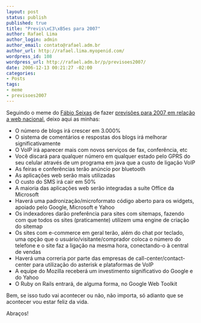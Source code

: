 ```yaml
--- 
layout: post
status: publish
published: true
title: "Previs\xC3\xB5es para 2007"
author: Rafael Lima
author_login: admin
author_email: contato@rafael.adm.br
author_url: http://rafael.lima.myopenid.com/
wordpress_id: 108
wordpress_url: http://rafael.adm.br/p/previsoes2007/
date: 2006-12-13 00:21:27 -02:00
categories: 
- Posts
tags: 
- meme
- previsoes2007
---
```

Seguindo o meme do <a href="http://blog.fabioseixas.com.br/">Fábio Seixas</a> de fazer <a href="http://blog.fabioseixas.com.br/archives/2006/12/2007.html">previsões para 2007 em relação a web nacional</a>, deixo aqui as minhas:
<ul>
	<li>O número de blogs irá crescer em 3.000%</li>
	<li>O sistema de comentários e respostas dos blogs irá melhorar significativamente</li>
	<li>O VoIP irá aparecer mais com novos serviços de fax, conferência, etc</li>
	<li>Você discará para qualquer número em qualquer estado pelo GPRS do seu celular através de um programa em java que a custo de ligação VoIP</li>
	<li>As feiras e conferências terão anúncio por bluetooth</li>
	<li>As aplicações web serão mais utilizadas</li>
	<li>O custo do SMS irá cair em 50%</li>
	<li>A maioria das aplicações web serão integradas a suíte Office da Microsoft</li>
	<li>Haverá uma padronização/microformato código aberto para os widgets, apoiado pelo Google, Microsoft e Yahoo</li>
	<li>Os indexadores darão preferência para sites com sitemaps, fazendo com que todos os sites (praticamente) utilizem uma engine de criação do sitemap</li>
	<li>Os sites com e-commerce em geral terão, além do chat por teclado, uma opção que o usuário/visitante/comprador coloca o número do telefone e o site faz a ligação na mesma hora, conectando-o à central de vendas</li>
	<li>Haverá uma correria por parte das empresas de call-center/contact-center para utilização do asterisk e plataformas de VoIP</li>
	<li>A equipe do Mozilla receberá um investimento significativo do Google e do Yahoo</li>
	<li>O Ruby on Rails entrará, de alguma forma, no Google Web Toolkit</li>
</ul>

Bem, se isso tudo vai acontecer ou não, não importa, só adianto que se acontecer vou estar feliz da vida.

Abraços!
